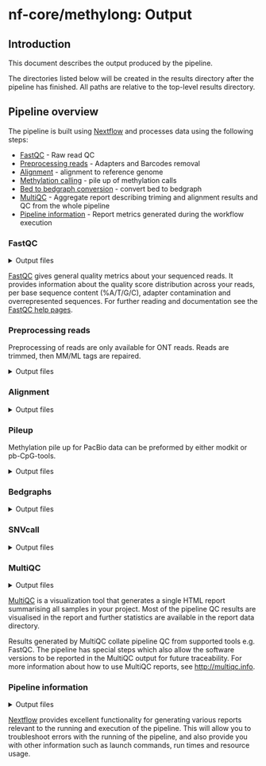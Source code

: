 # nf-core/methylong: Output

## Introduction

This document describes the output produced by the pipeline.

The directories listed below will be created in the results directory after the pipeline has finished. All paths are relative to the top-level results directory.

## Pipeline overview

The pipeline is built using [Nextflow](https://www.nextflow.io/) and processes data using the following steps:

- [FastQC](#fastqc) - Raw read QC
- [Preprocessing reads](#preprocessing-reads) - Adapters and Barcodes removal
- [Alignment](#alignment) - alignment to reference genome
- [Methylation calling](#pileup) - pile up of methylation calls
- [Bed to bedgraph conversion](#bedgraph) - convert bed to bedgraph
- [MultiQC](#multiqc) - Aggregate report describing triming and alignment results and QC from the whole pipeline
- [Pipeline information](#pipeline-information) - Report metrics generated during the workflow execution

### FastQC

<details markdown="1">
<summary>Output files</summary>

- `fastqc/`
  - `*_fastqc.html`: FastQC report containing quality metrics.
  - `*_fastqc.zip`: Zip archive containing the FastQC report, tab-delimited data file and plot images.

</details>

[FastQC](http://www.bioinformatics.babraham.ac.uk/projects/fastqc/) gives general quality metrics about your sequenced reads. It provides information about the quality score distribution across your reads, per base sequence content (%A/T/G/C), adapter contamination and overrepresented sequences. For further reading and documentation see the [FastQC help pages](http://www.bioinformatics.babraham.ac.uk/projects/fastqc/Help/).

### Preprocessing reads

Preprocessing of reads are only available for ONT reads. Reads are trimmed, then MM/ML tags are repaired.

<details markdown="1">
<summary>Output files</summary>

- `trim/`

  - `*_fastq.gz`: reads after trimming.
  - `*.log`: trimming log

- `repair/`
  - `*_repaired_.bam`: reads after repairing MM/ML tags.
  - `*.log`: repair log

</details>

### Alignment

<details markdown="1">
<summary>Output files</summary>

- `alignment/`
  - `*.bam`: aligned modBAM.
  - `*.bam.bai`: alignment index
  - `*.flagstat`: alignment summary

</details>

### Pileup

Methylation pile up for PacBio data can be preformed by either modkit or pb-CpG-tools.

<details markdown="1">
<summary>Output files</summary>

#### modkit output:

- `pileup/`
  - `*.bed.gz`: pileup of methylation calls in compressed bed format
  - `*_pileup.log`: pileup log

#### pb-CpG-tools output:

- `pileup/`
  - `*.bed.gz`: pileup of methylation calls in compressed bed format
  - `*_pileup.log`: pileup log
  - `*.bw`: bigwig format

</details>

### Bedgraphs

<details markdown="1">
<summary>Output files</summary>

- `bedgraphs/`
  - `*.bedgraph`: context specific bedgraph output

</details>

### SNVcall

<details markdown="1">
<summary>Output files</summary>

- `snvcall/`
  - `*.vcf.gz`: SNV calls
  - `*.vcf.gz.tbi`: SNV-call index

</details>

### MultiQC

<details markdown="1">
<summary>Output files</summary>

- `multiqc/`
  - `multiqc_report.html`: a standalone HTML file that can be viewed in your web browser.
  - `multiqc_data/`: directory containing parsed statistics from the different tools used in the pipeline.
  - `multiqc_plots/`: directory containing static images from the report in various formats.

</details>

[MultiQC](http://multiqc.info) is a visualization tool that generates a single HTML report summarising all samples in your project. Most of the pipeline QC results are visualised in the report and further statistics are available in the report data directory.

Results generated by MultiQC collate pipeline QC from supported tools e.g. FastQC. The pipeline has special steps which also allow the software versions to be reported in the MultiQC output for future traceability. For more information about how to use MultiQC reports, see <http://multiqc.info>.

### Pipeline information

<details markdown="1">
<summary>Output files</summary>

- `pipeline_info/`
  - Reports generated by Nextflow: `execution_report.html`, `execution_timeline.html`, `execution_trace.txt` and `pipeline_dag.dot`/`pipeline_dag.svg`.
  - Reports generated by the pipeline: `pipeline_report.html`, `pipeline_report.txt` and `software_versions.yml`. The `pipeline_report*` files will only be present if the `--email` / `--email_on_fail` parameter's are used when running the pipeline.
  - Reformatted samplesheet files used as input to the pipeline: `samplesheet.valid.csv`.
  - Parameters used by the pipeline run: `params.json`.

</details>

[Nextflow](https://www.nextflow.io/docs/latest/tracing.html) provides excellent functionality for generating various reports relevant to the running and execution of the pipeline. This will allow you to troubleshoot errors with the running of the pipeline, and also provide you with other information such as launch commands, run times and resource usage.

